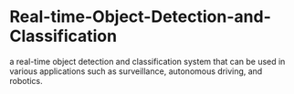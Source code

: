 # Real-time-Object-Detection-and-Classification
 a real-time object detection and classification system that can be used in various applications such as surveillance, autonomous driving, and robotics.
